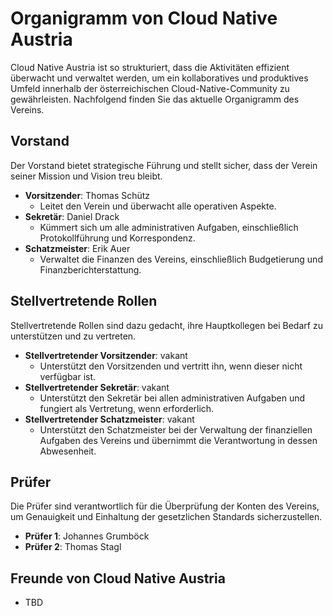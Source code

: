 # Organigramm von Cloud Native Austria

Cloud Native Austria ist so strukturiert, dass die Aktivitäten effizient überwacht und verwaltet werden, um ein kollaboratives und produktives Umfeld innerhalb der österreichischen Cloud-Native-Community zu gewährleisten.
Nachfolgend finden Sie das aktuelle Organigramm des Vereins.

## Vorstand

Der Vorstand bietet strategische Führung und stellt sicher, dass der Verein seiner Mission und Vision treu bleibt.

- **Vorsitzender**: Thomas Schütz
  - Leitet den Verein und überwacht alle operativen Aspekte.
- **Sekretär**: Daniel Drack
  - Kümmert sich um alle administrativen Aufgaben, einschließlich Protokollführung und Korrespondenz.
- **Schatzmeister**: Erik Auer
  - Verwaltet die Finanzen des Vereins, einschließlich Budgetierung und Finanzberichterstattung.

## Stellvertretende Rollen

Stellvertretende Rollen sind dazu gedacht, ihre Hauptkollegen bei Bedarf zu unterstützen und zu vertreten.

- **Stellvertretender Vorsitzender**: vakant
  - Unterstützt den Vorsitzenden und vertritt ihn, wenn dieser nicht verfügbar ist.
- **Stellvertretender Sekretär**: vakant
  - Unterstützt den Sekretär bei allen administrativen Aufgaben und fungiert als Vertretung, wenn erforderlich.
- **Stellvertretender Schatzmeister**: vakant
  - Unterstützt den Schatzmeister bei der Verwaltung der finanziellen Aufgaben des Vereins und übernimmt die Verantwortung in dessen Abwesenheit.

## Prüfer

Die Prüfer sind verantwortlich für die Überprüfung der Konten des Vereins, um Genauigkeit und Einhaltung der gesetzlichen Standards sicherzustellen.

- **Prüfer 1**: Johannes Grumböck
- **Prüfer 2**: Thomas Stagl

## Freunde von Cloud Native Austria

- TBD
